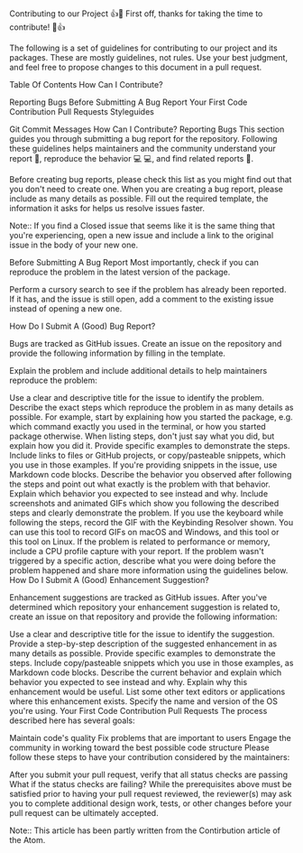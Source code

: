 Contributing to our Project
👍🎉 First off, thanks for taking the time to contribute! 🎉👍

The following is a set of guidelines for contributing to our project and its packages. These are mostly guidelines, not rules. Use your best judgment, and feel free to propose changes to this document in a pull request.

Table Of Contents
How Can I Contribute?

Reporting Bugs
Before Submitting A Bug Report
Your First Code Contribution
Pull Requests
Styleguides

Git Commit Messages
How Can I Contribute?
Reporting Bugs
This section guides you through submitting a bug report for the repository. Following these guidelines helps maintainers and the community understand your report 📝, reproduce the behavior 💻 💻, and find related reports 🔎.

Before creating bug reports, please check this list as you might find out that you don't need to create one. When you are creating a bug report, please include as many details as possible. Fill out the required template, the information it asks for helps us resolve issues faster.

Note:: If you find a Closed issue that seems like it is the same thing that you're experiencing, open a new issue and include a link to the original issue in the body of your new one.

Before Submitting A Bug Report
Most importantly, check if you can reproduce the problem in the latest version of the package.

Perform a cursory search to see if the problem has already been reported. If it has, and the issue is still open, add a comment to the existing issue instead of opening a new one.

How Do I Submit A (Good) Bug Report?

Bugs are tracked as GitHub issues. Create an issue on the repository and provide the following information by filling in the template.

Explain the problem and include additional details to help maintainers reproduce the problem:

Use a clear and descriptive title for the issue to identify the problem.
Describe the exact steps which reproduce the problem in as many details as possible. For example, start by explaining how you started the package, e.g. which command exactly you used in the terminal, or how you started package otherwise. When listing steps, don't just say what you did, but explain how you did it.
Provide specific examples to demonstrate the steps. Include links to files or GitHub projects, or copy/pasteable snippets, which you use in those examples. If you're providing snippets in the issue, use Markdown code blocks.
Describe the behavior you observed after following the steps and point out what exactly is the problem with that behavior.
Explain which behavior you expected to see instead and why.
Include screenshots and animated GIFs which show you following the described steps and clearly demonstrate the problem. If you use the keyboard while following the steps, record the GIF with the Keybinding Resolver shown. You can use this tool to record GIFs on macOS and Windows, and this tool or this tool on Linux.
If the problem is related to performance or memory, include a CPU profile capture with your report.
If the problem wasn't triggered by a specific action, describe what you were doing before the problem happened and share more information using the guidelines below.
How Do I Submit A (Good) Enhancement Suggestion?

Enhancement suggestions are tracked as GitHub issues. After you've determined which repository your enhancement suggestion is related to, create an issue on that repository and provide the following information:

Use a clear and descriptive title for the issue to identify the suggestion.
Provide a step-by-step description of the suggested enhancement in as many details as possible.
Provide specific examples to demonstrate the steps. Include copy/pasteable snippets which you use in those examples, as Markdown code blocks.
Describe the current behavior and explain which behavior you expected to see instead and why.
Explain why this enhancement would be useful.
List some other text editors or applications where this enhancement exists.
Specify the name and version of the OS you're using.
Your First Code Contribution
Pull Requests
The process described here has several goals:

Maintain code's quality
Fix problems that are important to users
Engage the community in working toward the best possible code structure
Please follow these steps to have your contribution considered by the maintainers:

After you submit your pull request, verify that all status checks are passing
What if the status checks are failing?
While the prerequisites above must be satisfied prior to having your pull request reviewed, the reviewer(s) may ask you to complete additional design work, tests, or other changes before your pull request can be ultimately accepted.

Note:: This article has been partly written from the Contirbution article of the Atom.

